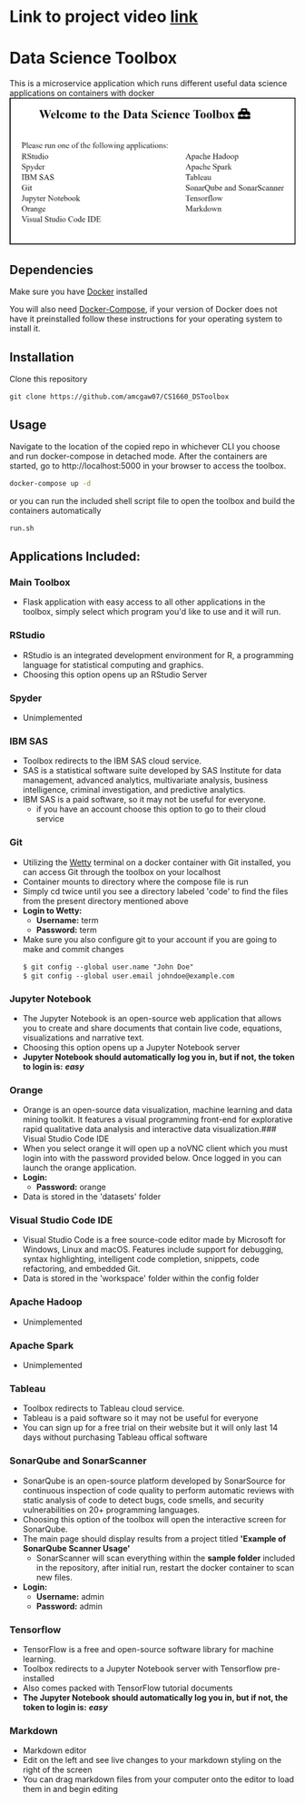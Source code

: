 # Link to project video [link](https://pitt-my.sharepoint.com/:v:/g/personal/ajm279_pitt_edu/EYvv8y9Tp2hOhLjmoEEFC2QBQW84CZEINiaUjprvJhDscQ?e=ELxUum)
# Data Science Toolbox

This is a microservice application which runs different useful data science applications on containers with docker
![alt text](datasciencetoolbox.png)
## Dependencies
 Make sure you have [Docker](https://docs.docker.com/get-docker/) installed
 
You will also need [Docker-Compose](https://docs.docker.com/compose/install/), if your version of Docker does not have it preinstalled follow these instructions for your operating system to install it.
## Installation

Clone this repository

```git
git clone https://github.com/amcgaw07/CS1660_DSToolbox
```

## Usage
Navigate to the location of the copied repo in whichever CLI you choose and run docker-compose in detached mode. After the containers are started, go to http://localhost:5000 in your browser to access the toolbox.
```bash
docker-compose up -d
```

or you can run the included shell script file to open the toolbox and build the containers automatically 
```bash
run.sh
```
## Applications Included:
### Main Toolbox
* Flask application with easy access to all other applications in the toolbox, simply select which program you'd like to use and it will run.
### RStudio
* RStudio is an integrated development environment for R, a programming language for statistical computing and graphics.
* Choosing this option opens up an RStudio Server 
### Spyder
* Unimplemented
### IBM SAS
* Toolbox redirects to the IBM SAS cloud service. 
* SAS is a statistical software suite developed by SAS Institute for data management, advanced analytics, multivariate analysis, business intelligence, criminal investigation, and predictive analytics.
* IBM SAS is a paid software, so it may not be useful for everyone.
	* if you have an account choose this option to go to their cloud service
### Git
* Utilizing the [Wetty](https://hub.docker.com/r/krishnasrinivas/wetty/) terminal on a docker container with Git installed, you can access Git through  the toolbox on your localhost
* Container mounts to directory where the compose file is run
* Simply cd twice until you see a directory labeled 'code' to find the files from the present directory mentioned above
* **Login to Wetty:** 
	* **Username:** term
	* **Password:** term
* Make sure you also configure git to your account if you are going to make and commit changes
	```git
	$ git config --global user.name "John Doe"
	$ git config --global user.email johndoe@example.com
	```

### Jupyter Notebook
* The Jupyter Notebook is an open-source web application that allows you to create and share documents that contain live code, equations, visualizations and narrative text.
* Choosing this option opens up a Jupyter Notebook server
* **Jupyter Notebook should automatically log you in, but if not, the token to login is:** ***easy***
### Orange
* Orange is an open-source data visualization, machine learning and data mining toolkit. It features a visual programming front-end for explorative rapid qualitative data analysis and interactive data visualization.### Visual Studio Code IDE
* When you select orange it will open up a noVNC client which you must login into with the password provided below. Once logged in you can launch the orange application.
* **Login:**
	* **Password:** orange
* Data is stored in the 'datasets' folder 
### Visual Studio Code IDE
* Visual Studio Code is a free source-code editor made by Microsoft for Windows, Linux and macOS. Features include support for debugging, syntax highlighting, intelligent code completion, snippets, code refactoring, and embedded Git.
* Data is stored in the 'workspace' folder within the config folder
### Apache Hadoop
* Unimplemented
### Apache Spark
* Unimplemented
### Tableau
* Toolbox redirects to Tableau cloud service.
* Tableau is a paid software so it may not be useful for everyone
* You can sign up for a free trial on their website but it will only last 14 days without purchasing Tableau offical software
### SonarQube and SonarScanner
* SonarQube is an open-source platform developed by SonarSource for continuous inspection of code quality to perform automatic reviews with static analysis of code to detect bugs, code smells, and security vulnerabilities on 20+ programming languages.
* Choosing this option of the toolbox will open the interactive screen for SonarQube.
* The main page should display results from a project titled **'Example of SonarQube Scanner Usage'**
	* SonarScanner will scan everything within the **sample folder** included in the repository, after initial run, restart the docker container to scan new files.
* **Login:** 
	* **Username:** admin 
	* **Password:** admin
### Tensorflow
* TensorFlow is a free and open-source software library for machine learning.
* Toolbox redirects to a Jupyter Notebook server with Tensorflow pre-installed
* Also comes packed with TensorFlow tutorial documents
* **The Jupyter Notebook should automatically log you in, but if not, the token to login is:** ***easy***
### Markdown
* Markdown editor 
* Edit on the left and see live changes to your markdown styling on the right of the screen
* You can drag markdown files from your computer onto the editor to load them in and begin editing
